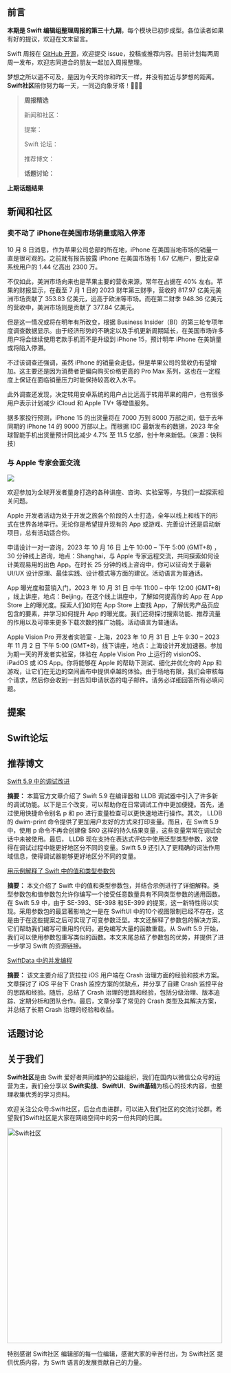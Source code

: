 ## 前言

**本期是 Swift 编辑组整理周报的第三十九期**，每个模块已初步成型。各位读者如果有好的提议，欢迎在文末留言。

Swift 周报在 [GitHub 开源](https://github.com/SwiftCommunityRes/SwiftWeekly "SwiftWeekly")，欢迎提交 issue，投稿或推荐内容。目前计划每两周周一发布，欢迎志同道合的朋友一起加入周报整理。

梦想之所以遥不可及，是因为今天的你和昨天一样，并没有拉近与梦想的距离。**Swift社区**陪你努力每一天，一同迈向象牙塔！👊👊👊

> **周报精选**
>
> 新闻和社区：
> 
> 提案：
> 
> Swift 论坛：
>
> 推荐博文：
>
> **话题讨论：** 
> 
> 

**上期话题结果**

## 新闻和社区

### 卖不动了 iPhone在美国市场销量或陷入停滞

10 月 8 日消息，作为苹果公司总部的所在地，iPhone 在美国当地市场的销量一直是很可观的。之前就有报告披露 iPhone 在美国市场有 1.67 亿用户，要比安卓系统用户的 1.44 亿高出 2300 万。

不仅如此，美洲市场向来也是苹果主要的营收来源，常年在占据在 40% 左右。苹果的财报显示，在截至 7 月 1 日的 2023 财年第三财季，营收的 817.97 亿美元美洲市场贡献了 353.83 亿美元，远高于欧洲等市场。而在第二财季 948.36 亿美元的营收中，美洲市场则是贡献了 377.84 亿美元。

但是这一情况或将在明年有所改变，根据 Business Insider（BI）的第三轮专项年度调查数据显示。由于经济形势的不确定以及手机更新周期延长，在美国市场许多用户将会继续使用老款手机而不是升级到 iPhone 15，预计明年 iPhone 在美销量或将陷入停滞。

不过该调查还强调，虽然 iPhone 的销量会走低，但是苹果公司的营收仍有望增加。这主要还是因为消费者更偏向购买价格更高的 Pro Max 系列，这也在一定程度上保证在面临销量压力时能保持较高收入水平。

此外调查还发现，决定转用安卓系统的用户占比远高于转用苹果的用户，也有很多用户表示计划减少 iCloud 和 Apple TV+ 等增值服务。

据多家投行预测，iPhone 15 的出货量将在 7000 万到 8000 万部之间，低于去年同期的 iPhone 14 的 9000 万部以上。而根据 IDC 最新发布的数据，2023 年全球智能手机出货量预计同比减少 4.7% 至 11.5 亿部，创十年来新低。（来源：快科技）

### 与 Apple 专家会面交流

![](https://devimages-cdn.apple.com/wwdc-services/articles/images/053312EB-FF8B-40A6-A4D9-DCFE9BC7A628/2048.jpeg)

欢迎参加为全球开发者量身打造的各种讲座、咨询、实验室等，与我们一起探索相关问题。

Apple 开发者活动为处于开发之旅各个阶段的人士打造，全年以线上和线下的形式在世界各地举行。无论你是希望提升现有的 App 或游戏、完善设计还是启动新项目，总有活动适合你。

申请设计一对一咨询，2023 年 10 月 16 日 上午 10:00 – 下午 5:00 (GMT+8) ，30 分钟线上咨询，地点：Shanghai，与 Apple 专家远程交流，共同探索如何设计美观易用的出色 App。在时长 25 分钟的线上咨询中，你可以征询关于最新 UI/UX 设计原理、最佳实践、设计模式等方面的建议。活动语言为普通话。

App 曝光度和营销入门，2023 年 10 月 31 日 中午 11:00 – 中午 12:00 (GMT+8) ，线上讲座，地点：Beijing，在这个线上讲座中，了解如何提高你的 App 在 App Store 上的曝光度。探索人们如何在 App Store 上查找 App，了解优秀产品页应包含的要素，并学习如何提升 App 的曝光度。我们还将探讨搜索功能、推荐流量的作用以及可带来更多下载次数的推广功能。活动语言为普通话。

Apple Vision Pro 开发者实验室 - 上海，2023 年 10 月 31 日 上午 9:30 – 2023 年 11 月 2 日 下午 5:00 (GMT+8)，线下讲座，地点：上海设计开发加速器。参加为期一天的开发者实验室，体验在 Apple Vision Pro 上运行的 visionOS、iPadOS 或 iOS App。你将能够在 Apple 的帮助下测试、细化并优化你的 App 和游戏，让它们在无边的空间画布中提供卓越的体验。由于场地有限，我们会审核每个请求，然后你会收到一封告知申请状态的电子邮件。请务必详细回答所有必填问题。

## 提案


## Swift论坛

## 推荐博文

[ Swift 5.9 中的调试改进](https://www.swift.org/blog/whats-new-swift-debugging-5.9/ " Swift 5.9 中的调试改进")

**摘要：**  本篇官方文章介绍了 Swift 5.9 在编译器和 LLDB 调试器中引入了许多新的调试功能。以下是三个改变，可以帮助你在日常调试工作中更加便捷。首先，通过使用快捷命令别名 p 和 po 进行变量检查可以更快速地进行操作。其次， LLDB 的 dwim-print 命令提供了更加用户友好的方式来打印变量。而且，在 Swift 5.9中，使用 p 命令不再会创建像 $R0 这样的持久结果变量，这些变量常常在调试会话中未被使用。最后， LLDB 现在支持在表达式评估中使用泛型类型参数，这使得在调试过程中能更好地区分不同的变量。Swift 5.9 还引入了更精确的词法作用域信息，使得调试器能够更好地区分不同的变量。

[用示例解释了 Swift 中的值和类型参数包](https://www.avanderlee.com/swift/value-and-type-parameter-packs/ "用示例解释了 Swift 中的值和类型参数包")

**摘要：**  本文介绍了 Swift 中的值和类型参数包，并结合示例进行了详细解释。类型参数包和值参数包允许你编写一个接受任意数量具有不同类型参数的通用函数。在 Swift 5.9 中，由于 SE-393、SE-398 和SE-399 的提案，这一新特性得以实现。采用参数包的最显著影响之一是在 SwiftUI 中的10个视图限制已经不存在，这是由于在这些提案之后可实现了可变参数泛型。本文还解释了参数包的解决方案，它们帮助我们编写可重用的代码，避免编写大量的函数重载。从 Swift 5.9 开始，我们可以使用参数包重写类似的函数。本文末尾总结了参数包的优势，并提供了进一步学习 Swift 的资源链接。

[ SwiftData 中的并发编程](https://juejin.cn/post/7288178532861886504/ " SwiftData 中的并发编程")

**摘要：** 该文主要介绍了货拉拉 iOS 用户端在 Crash 治理方面的经验和技术方案。文章探讨了 iOS 平台下 Crash 监控方案的优缺点，并分享了自建 Crash 监控平台的思路和经验。随后，总结了 Crash 治理的思路和经验，包括分级治理、版本追踪、定期分析和团队合作。最后，文章分享了常见的 Crash 类型及其解决方案，并总结了长期 Crash 治理的经验和收益。

## 话题讨论


## 关于我们

**Swift社区**是由 Swift 爱好者共同维护的公益组织，我们在国内以微信公众号的运营为主，我们会分享以 **Swift实战**、**SwiftUl**、**Swift基础**为核心的技术内容，也整理收集优秀的学习资料。

欢迎关注公众号:Swift社区，后台点击进群，可以进入我们社区的交流讨论群。希望我们Swift社区是大家在网络空间中的另一份共同的归属。

<img width="500" alt="Swift社区" src="https://user-images.githubusercontent.com/24238160/132703149-34121c6c-fd18-491c-a697-58a0fabf3060.png">

特别感谢 Swift社区 编辑部的每一位编辑，感谢大家的辛苦付出，为 Swift社区 提供优质内容，为 Swift 语言的发展贡献自己的力量。
